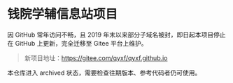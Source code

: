 # 钱院学辅信息站项目

因 GitHub 常年访问不畅，且 2019 年末以来部分子域名被封，即日起本项目停止在 GitHub 上更新，完全迁移至 Gitee 平台上维护。

> 新项目地址：<https://gitee.com/qyxf/qyxf.github.io>

本仓库进入 archived 状态，需要检查往期版本、参考代码者仍可使用。
